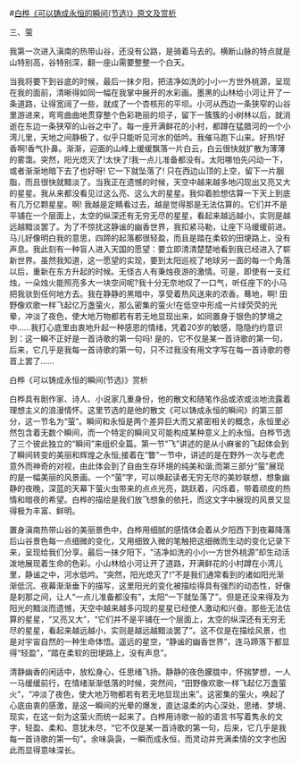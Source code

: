 #[白桦《可以铸成永恒的瞬间(节选)》原文及赏析](https://www.vrrw.net/wx/10928.html)

三、萤

我第一次进入滇南的热带山谷，还没有公路，是骑着马去的。横断山脉的特点就是山特别高，谷特别深，翻一座山需要整整一个白天。

当我将要下到谷底的时候，最后一抹夕阳，把洁净如洗的小小一方世外桃源，呈现在我的面前，清晰得如同一幅在我掌中展开的水彩画。墨黑的山林给小河让开了一条道路，让得宽阔了一些，就成了一个杏核形的平坝。小河从西边一条狭窄的山谷里游进来，弯弯曲曲地贯穿整个色彩艳丽的坝子，留下一簇簇的小树林以后，就消逝在东边一条狭窄的山谷之中了。每一座开满鲜花的小村，都蹲在猛腊河的一个小湾儿里，天地之间静极了，似乎只能听见河水的低吟。我催马跑下山来。好热!好香啊!香气扑鼻。渐渐，迎面的山峰上缓缓飘落一片白云，白云很快就扩散为薄薄的雾霭。突然，阳光熄灭了!太快了!我一点儿准备都没有。太阳哪怕先闪动一下，或者渐渐地暗下去了也好呀! 它一下就坠落了! 只在西边山顶的上空，留下一片胭脂，而且很快就黯淡了。当我正在遗憾的时候，天空中越来越多地闪现出又亮又大的星星。我从来都没看见过这么亮、这么大的星星。我仰着脸想估算一下天上到底有几万亿颗星星。啊! 我越是定睛看过去，越是觉得那是无法估算的。它们并不是平铺在一个层面上，太空的纵深还有无穷无尽的星星，看起来越远越小，实则是越远越黯淡罢了。为了不惊扰这静谧的幽香世界，我扣紧马勒，让座下马缓缓前进。马儿好像明白我的意思，四蹄的起落都很轻盈，而且是踏在柔软的田埂路上，没有声息。我此刻有一种盲人进入天国的愿望：要立即清清楚楚地看到我已经进入了崭新世界。虽然我知道，这一愿望的实现，要到太阳巡视了地球另一面的每一个角落以后，重新在东方升起的时候。无怪古人有秉烛夜游的激情。可是，即使有一支红烛，一朵烛火能照亮多大一块空间呢?我十分无奈地叹了一口气，听任座下的小马把我驮到任何地方去。我在静静的黑暗中，享受着热风送来的浓香。蓦地，啊! 田野像欢歌一样飞起亿万盏萤火，那么密集的萤火!在低空中形成一片绿荧荧的光晕，冲淡了夜色，使大地万物都若有若无地显现出来，如同置身于银色的梦境之中……我打心底里由衷地升起一种感恩的情绪，凭着20岁的敏感，隐隐约约意识到：这一瞬不正好是一首诗歌的第一句吗! 是的，它不仅是某一首诗歌的第一句，后来，它几乎是我每一首诗歌的第一句，只不过我没有用文字写在每一首诗歌的卷首上罢了……



白桦《可以铸成永恒的瞬间(节选)》赏析

白桦具有剧作家、诗人、小说家几重身份，他的散文和随笔作品或浓或淡地流露着理想主义的浪漫情怀。这里节选的是他的散文《可以铸成永恒的瞬间》的第三部分，这一节名为“萤”。瞬间和永恒是两个差异巨大而又紧密相关的概念，永恒里必然包含着无数个瞬间，而一个特定的瞬间又可能构成某种意义上的永恒。白桦节选了三个彼此独立的“瞬间”来组织全篇。第一节“飞”讲述的是从小麻雀的飞起体会到了瞬间转变的美丽和辉煌之永恒;接着在“瞥”一节中，讲述的是在野外一次与老虎意外而神奇的对视，由此体会到了自由生存环境的纯美和谐;而第三部分“萤”展现的是一幅美丽的风景画。一个“萤”字，可以唤起读者无穷无尽的美妙联想，想象幽静的夜晚，深蓝的天幕下萤火虫带来的点点光亮，跳跃着，闪烁着，带着顽皮的热情和暗夜的希望。白桦的描绘是我们放飞想象的依托，而这文字中展现的风景又显得极为丰富、鲜明。

置身滇南热带山谷的美丽景色中，白桦用细腻的感情体会着从夕阳西下到夜幕降落后山谷景色每一点细微的变化，又用细致入微的笔触把这细微而生动的变化记录下来，呈现给我们分享。最后一抹夕阳下，“洁净如洗的小小一方世外桃源”却生动活泼地展现着生命的色彩。小山林给小河让开了道路，开满鲜花的小村蹲在小湾儿里，静谧之中，河水低吟。“突然，阳光熄灭了!”不是我们通常看到的诸如阳光渐渐低沉、夜幕渐渐垂下的描写，这里阳光的变化被描绘得具有强烈的动态性，好像是刹那之间，让人“一点儿准备都没有”，太阳“一下就坠落了”。但是还没来得及为阳光的黯淡而遗憾，天空中越来越多闪现的星星已经使人激动和兴奋。那些无法估算的星星，“又亮又大”，“它们并不是平铺在一个层面上，太空的纵深还有无穷无尽的星星，看起来越远越小，实则是越远越黯淡罢了”。这不仅是在描绘风景，也是对宇宙自然的一种生命体悟。遥远的星空，“静谧的幽香世界”，连马蹄落下都显得“轻盈”，“踏在柔软的田埂路上，没有声息”。

清静幽香的闲适中，放松身心，任思绪飞扬。静静的夜色朦胧中，怀揣梦想，一人一马缓缓前行，在情绪渐渐低落的时候，突然间，“田野像欢歌一样飞起亿万盏萤火”，“冲淡了夜色，使大地万物都若有若无地显现出来”。这密集的萤火，唤起了心底由衷的感激，是这一瞬间的光晕的爆发，直达温柔的内心深处，思绪、梦境、现实，在这一刻为这萤火而统一起来了。白桦用诗歌一般的语言书写着隽永的文字，轻盈、柔和、意犹未尽，“它不仅是某一首诗歌的第一句，后来，它几乎是我每一首诗歌的第一句”。余味袅袅，一瞬而成永恒，而灵动并充满柔情的文字也因此而显得意味深长。

